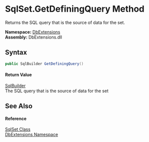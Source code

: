 SqlSet.GetDefiningQuery Method
==============================
Returns the SQL query that is the source of data for the set.
  
**Namespace:** [DbExtensions][1]  
**Assembly:** DbExtensions.dll

Syntax
------

```csharp
public SqlBuilder GetDefiningQuery()
```

#### Return Value
[SqlBuilder][2]  
The SQL query that is the source of data for the set

See Also
--------

#### Reference
[SqlSet Class][3]  
[DbExtensions Namespace][1]  

[1]: ../README.md
[2]: ../SqlBuilder/README.md
[3]: README.md